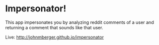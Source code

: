 # Impersonator!

This app impersonates you by analyzing reddit comments of a user and returning a comment that sounds like that user.

Live: http://johnmberger.github.io/impersonator
